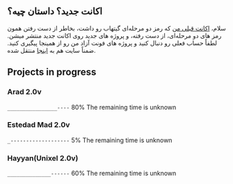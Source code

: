 ## اکانت جدید؟ داستان چیه؟
سلام،  <a href="https://github.com/MDarvishi5124/Arad/">اکانت قبلی من</a> که رمز دو مرحله‌ای گیتهاب رو داشت، بخاطر از دست رفتن همون رمز های دو مرحله‌ای، از دست رفته، و پروژه های جدید روی اکانت جدید منتشر میشن. لطفاً حساب فعلی رو دنبال کنید و پروژه های فونت آزاد من رو از همینجا پیگیری کنید. ضمناً سایت هم به <a href="https://mdarvishii.github.io/">اینجا</a> منتقل شده.

## Projects in progress

### Arad 2.0v
<code>________________----</code> 80% The remaining time is unknown

### Estedad Mad 2.0v
<code>_-------------------</code> 5% The remaining time is unknown

### Hayyan(Unixel 2.0v)
<code>______________------</code> 60% The remaining time is unknown
